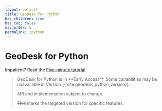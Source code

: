 ```yaml
---
layout: default
title: GeoDesk for Python
has_children: true
has_toc: false
nav_order: 5
permalink: /python
---
```


# GeoDesk for Python

Impatient? Read the [Five-minute tutorial](tutorial).

<blockquote class="note" markdown="1">
GeoDesk for Python is in **Early Access**. Some capabilities may be unavailable in Version {{ site.geodesk_python_version}}.

API and implementation subject to change.

~~This~~ marks the targeted version for specific features.
</blockquote>
